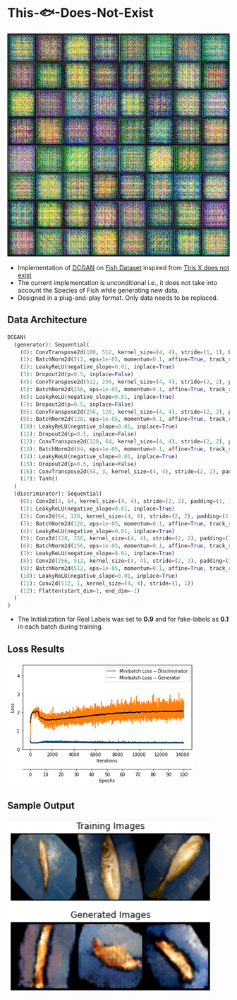 # This-:fish:-Does-Not-Exist

![This :fish: does not exist](https://github.com/S-B-Iqbal/This-Fish-Does-Not-Exist/blob/main/thisfishdoesnotexist/images/fish.gif)

- Implementation of [DCGAN](https://arxiv.org/abs/1511.06434) on [Fish Dataset](https://www.kaggle.com/crowww/a-large-scale-fish-dataset) inspired from [This X does not exist](https://thisxdoesnotexist.com/)
- The current implementation is unconditional i.e., it does not take into account the Species of Fish while generating new data.
- Designed in a plug-and-play format. Only data needs to be replaced.

## Data Architecture

```python
DCGAN(
  (generator): Sequential(
    (0): ConvTranspose2d(100, 512, kernel_size=(4, 4), stride=(1, 1), bias=False)
    (1): BatchNorm2d(512, eps=1e-05, momentum=0.1, affine=True, track_running_stats=True)
    (2): LeakyReLU(negative_slope=0.01, inplace=True)
    (3): Dropout2d(p=0.5, inplace=False)
    (4): ConvTranspose2d(512, 256, kernel_size=(4, 4), stride=(2, 2), padding=(1, 1), bias=False)
    (5): BatchNorm2d(256, eps=1e-05, momentum=0.1, affine=True, track_running_stats=True)
    (6): LeakyReLU(negative_slope=0.01, inplace=True)
    (7): Dropout2d(p=0.5, inplace=False)
    (8): ConvTranspose2d(256, 128, kernel_size=(4, 4), stride=(2, 2), padding=(1, 1), bias=False)
    (9): BatchNorm2d(128, eps=1e-05, momentum=0.1, affine=True, track_running_stats=True)
    (10): LeakyReLU(negative_slope=0.01, inplace=True)
    (11): Dropout2d(p=0.5, inplace=False)
    (12): ConvTranspose2d(128, 64, kernel_size=(4, 4), stride=(2, 2), padding=(1, 1), bias=False)
    (13): BatchNorm2d(64, eps=1e-05, momentum=0.1, affine=True, track_running_stats=True)
    (14): LeakyReLU(negative_slope=0.01, inplace=True)
    (15): Dropout2d(p=0.5, inplace=False)
    (16): ConvTranspose2d(64, 3, kernel_size=(4, 4), stride=(2, 2), padding=(1, 1), bias=False)
    (17): Tanh()
  )
  (discriminator): Sequential(
    (0): Conv2d(3, 64, kernel_size=(4, 4), stride=(2, 2), padding=(1, 1))
    (1): LeakyReLU(negative_slope=0.01, inplace=True)
    (2): Conv2d(64, 128, kernel_size=(4, 4), stride=(2, 2), padding=(1, 1), bias=False)
    (3): BatchNorm2d(128, eps=1e-05, momentum=0.1, affine=True, track_running_stats=True)
    (4): LeakyReLU(negative_slope=0.01, inplace=True)
    (5): Conv2d(128, 256, kernel_size=(4, 4), stride=(2, 2), padding=(1, 1), bias=False)
    (6): BatchNorm2d(256, eps=1e-05, momentum=0.1, affine=True, track_running_stats=True)
    (7): LeakyReLU(negative_slope=0.01, inplace=True)
    (8): Conv2d(256, 512, kernel_size=(4, 4), stride=(2, 2), padding=(1, 1), bias=False)
    (9): BatchNorm2d(512, eps=1e-05, momentum=0.1, affine=True, track_running_stats=True)
    (10): LeakyReLU(negative_slope=0.01, inplace=True)
    (11): Conv2d(512, 1, kernel_size=(4, 4), stride=(1, 1))
    (12): Flatten(start_dim=1, end_dim=-1)
  )
)
```

- The Initialization for Real Labels was set to **0.9** and for fake-labels as **0.1** in each batch during training.

## Loss Results
![This does not exist](https://github.com/S-B-Iqbal/This-Fish-Does-Not-Exist/blob/main/thisfishdoesnotexist/images/loss.png)

## Sample Output
![Output](https://github.com/S-B-Iqbal/This-Fish-Does-Not-Exist/blob/main/thisfishdoesnotexist/images/sample_output.png)

